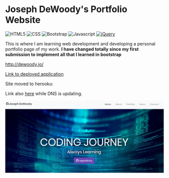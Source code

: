 # Joseph DeWoody's Portfolio Website

![HTML5](https://img.shields.io/badge/HTML5-orange)
![CSS](https://img.shields.io/badge/CSS-blue)
![Bootstrap](https://img.shields.io/badge/Bootstrap-purple)
![Javascript](https://img.shields.io/badge/Javascript-yellow)
[![jQuery](https://img.shields.io/badge/jQuery-blue)](https://jquery.com/)


This is where I am learning web development and developing a personal portfolio page of my work. **I have changed totally since my first submission to implement all that I learned in bootstrap**

http://dewoody.io/


<a href="http://dewoody.io/">Link to deployed application</a>

Site moved to herooku:

Link also <a href="https://dewoodyio.herokuapp.com/">here</a> while DNS is updating.

<img src="./assets/images/mockup.PNG" />